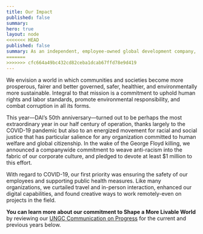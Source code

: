 ```yaml
---
title: Our Impact
published: false
summary: 
hero: true
layout: node
<<<<<<< HEAD
published: false
summary: As an independent, employee-owned global development company, our mission is to make a lasting difference in the world by helping people improve their lives. 
=======
>>>>>>> cfc664a49bc432cd82ceba1dcab67ffd78e9d419
---
```


We envision a world in which communities and societies become more prosperous, fairer and better governed, safer, healthier, and environmentally more sustainable. Integral to that mission is a commitment to uphold human rights and labor standards, promote environmental responsibility, and combat corruption in all its forms.

 This year—DAI’s 50th anniversary—turned out to be perhaps the most extraordinary year in our half century of operation, thanks largely to the COVID-19 pandemic but also to an energized movement for racial and social justice that has particular salience for any organization committed to human welfare and global citizenship. In the wake of the George Floyd killing, we announced a companywide commitment to weave anti-racism into the fabric of our corporate culture, and pledged to devote at least $1 million to this effort.
 
<!--  <img src="/uploads/impact-areas.png" alt="DAI Impact Areas" style="width: 120%; max-width: 120%; left: -10%; position: relative;"> `DAI Works Across Development Disciplines` -->
 
 With regard to COVID-19, our first priority was ensuring the safety of our employees and supporting public health measures. Like many organizations, we curtailed travel and in-person interaction, enhanced our digital capabilities, and found creative ways to work remotely-even on projects in the field. 
 
 **You can learn more about our commitment to Shape a More Livable World** by reviewing our [UNGC Communication on Progress](https://www.dai.com/news/dai-submits-its-2020-communication-on-progress-to-the-un-global-compact) for the current and previous years below.
 
 